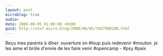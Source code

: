 ```yaml
---
layout: post
microblog: true
audio: 
date: 2008-06-05 01:00:00 +0100
guid: http://xtof.micro.blog/2008/06/05/t827988188.html
---
```

Reçu mes parents à dîner. ouverture en #loup puis redevenir #mouton.  je les aime et brûle d'envie de les faire venir #opencamp - #psy #paix
